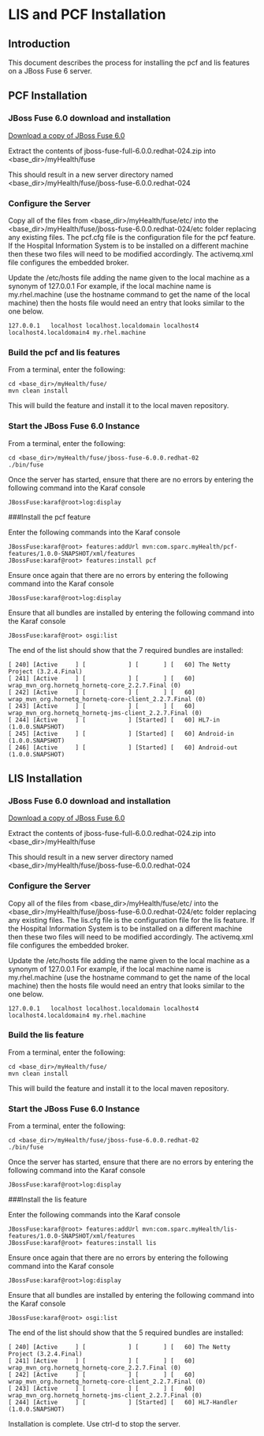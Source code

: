 LIS and PCF Installation
========
Introduction
--------
This document describes the process for installing the pcf and lis features on a JBoss Fuse 6 server.

PCF Installation
--------

### JBoss Fuse 6.0 download and installation

[Download a copy of JBoss Fuse 6.0](http://www.jboss.org/products/fuse)

Extract the contents of jboss-fuse-full-6.0.0.redhat-024.zip into \<base_dir\>/myHealth/fuse

This should result in a new server directory named \<base_dir\>/myHealth/fuse/jboss-fuse-6.0.0.redhat-024

### Configure the Server

Copy all of the files from \<base_dir\>/myHealth/fuse/etc/ into the \<base_dir\>/myHealth/fuse/jboss-fuse-6.0.0.redhat-024/etc folder replacing any existing files. The pcf.cfg file is the configuration file for the pcf feature. If the Hospital Information System is to be installed on a different machine then these two files will need to be modified accordingly. The activemq.xml file configures the embedded broker.

Update the /etc/hosts file adding the name given to the local machine as a synonym of 127.0.0.1
For example, if the local machine name is my.rhel.machine (use the hostname command to get the name of the local machine) then the hosts file would need an entry that looks similar to the one below.
```
127.0.0.1   localhost localhost.localdomain localhost4 localhost4.localdomain4 my.rhel.machine
```

### Build the pcf and lis features

From a terminal, enter the following:
```
cd <base_dir>/myHealth/fuse/
mvn clean install
```
This will build the feature and install it to the local maven repository.

### Start the JBoss Fuse 6.0 Instance

From a terminal, enter the following:
```
cd <base_dir>/myHealth/fuse/jboss-fuse-6.0.0.redhat-02
./bin/fuse
```

Once the server has started, ensure that there are no errors by entering the following command into the Karaf console
```
JBossFuse:karaf@root>log:display

```
###Install the pcf feature

Enter the following commands into the Karaf console
```
JBossFuse:karaf@root> features:addUrl mvn:com.sparc.myHealth/pcf-features/1.0.0-SNAPSHOT/xml/features
JBossFuse:karaf@root> features:install pcf

```

Ensure once again that there are no errors by entering the following command into the Karaf console
```
JBossFuse:karaf@root>log:display

```

Ensure that all bundles are installed by entering the following command into the Karaf console
```
JBossFuse:karaf@root> osgi:list
```
The end of the list should show that the 7 required bundles are installed:
```
[ 240] [Active     ] [            ] [       ] [   60] The Netty Project (3.2.4.Final)
[ 241] [Active     ] [            ] [       ] [   60] wrap_mvn_org.hornetq_hornetq-core_2.2.7.Final (0)
[ 242] [Active     ] [            ] [       ] [   60] wrap_mvn_org.hornetq_hornetq-core-client_2.2.7.Final (0)
[ 243] [Active     ] [            ] [       ] [   60] wrap_mvn_org.hornetq_hornetq-jms-client_2.2.7.Final (0)
[ 244] [Active     ] [            ] [Started] [   60] HL7-in (1.0.0.SNAPSHOT)
[ 245] [Active     ] [            ] [Started] [   60] Android-in (1.0.0.SNAPSHOT)
[ 246] [Active     ] [            ] [Started] [   60] Android-out (1.0.0.SNAPSHOT)
```


LIS Installation
--------

### JBoss Fuse 6.0 download and installation

[Download a copy of JBoss Fuse 6.0](http://www.jboss.org/products/fuse)

Extract the contents of jboss-fuse-full-6.0.0.redhat-024.zip into \<base_dir\>/myHealth/fuse

This should result in a new server directory named \<base_dir\>/myHealth/fuse/jboss-fuse-6.0.0.redhat-024

### Configure the Server

Copy all of the files from \<base_dir\>/myHealth/fuse/etc/ into the \<base_dir\>/myHealth/fuse/jboss-fuse-6.0.0.redhat-024/etc folder replacing any existing files. The lis.cfg file is the configuration file for the lis feature. If the Hospital Information System is to be installed on a different machine then these two files will need to be modified accordingly. The activemq.xml file configures the embedded broker.

Update the /etc/hosts file adding the name given to the local machine as a synonym of 127.0.0.1
For example, if the local machine name is my.rhel.machine (use the hostname command to get the name of the local machine) then the hosts file would need an entry that looks similar to the one below.
```
127.0.0.1   localhost localhost.localdomain localhost4 localhost4.localdomain4 my.rhel.machine
```

### Build the lis feature

From a terminal, enter the following:
```
cd <base_dir>/myHealth/fuse/
mvn clean install
```
This will build the feature and install it to the local maven repository.

### Start the JBoss Fuse 6.0 Instance

From a terminal, enter the following:
```
cd <base_dir>/myHealth/fuse/jboss-fuse-6.0.0.redhat-02
./bin/fuse
```

Once the server has started, ensure that there are no errors by entering the following command into the Karaf console
```
JBossFuse:karaf@root>log:display

```
###Install the lis feature

Enter the following commands into the Karaf console
```
JBossFuse:karaf@root> features:addUrl mvn:com.sparc.myHealth/lis-features/1.0.0-SNAPSHOT/xml/features
JBossFuse:karaf@root> features:install lis

```

Ensure once again that there are no errors by entering the following command into the Karaf console
```
JBossFuse:karaf@root>log:display

```

Ensure that all bundles are installed by entering the following command into the Karaf console
```
JBossFuse:karaf@root> osgi:list
```
The end of the list should show that the 5 required bundles are installed:
```
[ 240] [Active     ] [            ] [       ] [   60] The Netty Project (3.2.4.Final)
[ 241] [Active     ] [            ] [       ] [   60] wrap_mvn_org.hornetq_hornetq-core_2.2.7.Final (0)
[ 242] [Active     ] [            ] [       ] [   60] wrap_mvn_org.hornetq_hornetq-core-client_2.2.7.Final (0)
[ 243] [Active     ] [            ] [       ] [   60] wrap_mvn_org.hornetq_hornetq-jms-client_2.2.7.Final (0)
[ 244] [Active     ] [            ] [Started] [   60] HL7-Handler (1.0.0.SNAPSHOT)
```



Installation is complete. Use ctrl-d to stop the server.





